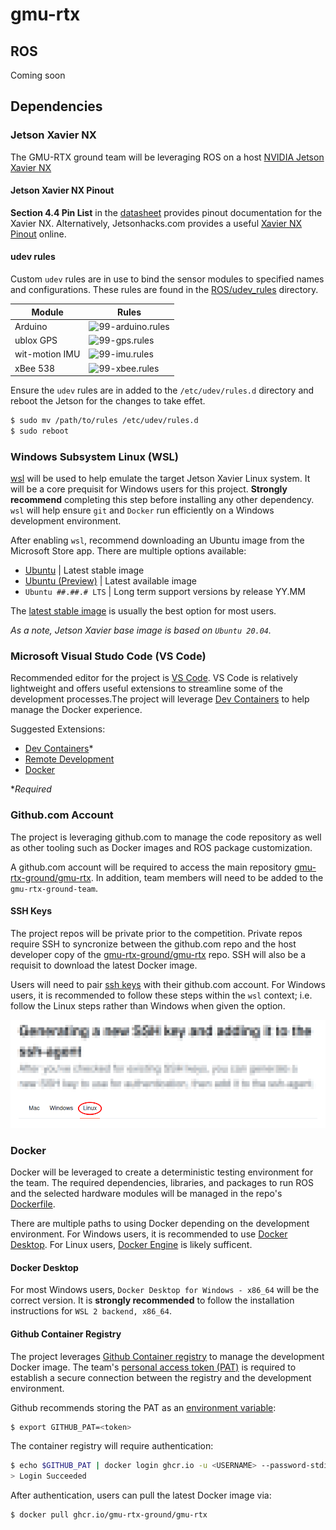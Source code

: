 # gmu-rtx

## ROS

Coming soon

## Dependencies

### Jetson Xavier NX

The GMU-RTX ground team will be leveraging ROS on a host [NVIDIA Jetson Xavier NX](https://www.nvidia.com/en-us/autonomous-machines/embedded-systems/jetson-xavier-series/)

#### Jetson Xavier NX Pinout

**Section 4.4 Pin List** in the [datasheet](docs/nvidia/Jetson-Xavier-NX-Series-Modules-DS-10184-001_v1.9.pdf) provides pinout documentation for the Xavier NX. Alternatively, Jetsonhacks.com provides a useful [Xavier NX Pinout](https://jetsonhacks.com/nvidia-jetson-xavier-nx-gpio-header-pinout/) online.

#### udev rules

Custom `udev` rules are in use to bind the sensor modules to specified names and configurations. These rules are found in the [ROS/udev_rules](/ROS/udev_rules) directory.

| Module | Rules |
| --- | --- |
| Arduino | ![99-arduino.rules](/ROS/udev_rules/99-arduino.rules) |
| ublox GPS | ![99-gps.rules](/ROS/udev_rules/99-gps.rules) |
| wit-motion IMU | ![99-imu.rules](/ROS/udev_rules/99-imu.rules) |
| xBee 538 | ![99-xbee.rules](/ROS/udev_rules/99-xbee.rules) |

Ensure the `udev` rules are in added to the `/etc/udev/rules.d` directory and reboot the Jetson for the changes to take effet.

```sh
$ sudo mv /path/to/rules /etc/udev/rules.d
$ sudo reboot
```

### Windows Subsystem Linux (WSL)

[wsl](https://learn.microsoft.com/en-us/windows/wsl/install) will be used to help emulate the target Jetson Xavier Linux system. It will be a core prequisit for Windows users for this project. **Strongly recommend** completing this step before installing any other dependency. `wsl` will help ensure `git` and `Docker` run efficiently on a Windows development environment.

After enabling `wsl`, recommend downloading an Ubuntu image from the Microsoft Store app. There are multiple options available:

- [Ubuntu](https://apps.microsoft.com/detail/9pdxgncfsczv?hl=en-US&gl=US) | Latest stable image
- [Ubuntu (Preview)](https://apps.microsoft.com/detail/9p7bdvkvnxz6?hl=en-us&gl=US) | Latest available image
- `Ubuntu ##.##.# LTS` | Long term support versions by release YY.MM 

The [latest stable image](https://apps.microsoft.com/detail/9pdxgncfsczv?hl=en-US&gl=US) is usually the best option for most users.

*As a note, Jetson Xavier base image is based on `Ubuntu 20.04`.*

### Microsoft Visual Studo Code (VS Code)

Recommended editor for the project is [VS Code](https://code.visualstudio.com/). VS Code is relatively lightweight and offers useful extensions to streamline some of the development processes.The project will leverage [Dev Containers](https://marketplace.visualstudio.com/items?itemName=ms-vscode-remote.remote-containers) to help manage the Docker experience.

Suggested Extensions:

- [Dev Containers](https://marketplace.visualstudio.com/items?itemName=ms-vscode-remote.remote-containers)*
- [Remote Development](https://marketplace.visualstudio.com/items?itemName=ms-vscode-remote.vscode-remote-extensionpack)
- [Docker](https://marketplace.visualstudio.com/items?itemName=ms-azuretools.vscode-docker)

**Required*

### Github.com Account

The project is leveraging github.com to manage the code repository as well as other tooling such as Docker images and ROS package customization.

A github.com account will be required to access the main repository [gmu-rtx-ground/gmu-rtx](https://github.com/gmu-rtx-ground/gmu-rtx). In addition, team members will need to be added to the `gmu-rtx-ground-team`.

#### SSH Keys

The project repos will be private prior to the competition. Private repos require SSH to syncronize between the github.com repo and the host developer copy of the [gmu-rtx-ground/gmu-rtx](https://github.com/gmu-rtx-ground/gmu-rtx) repo. SSH will also be a requisit to download the latest Docker image.

Users will need to pair [ssh keys](https://docs.github.com/en/authentication/connecting-to-github-with-ssh) with their github.com account. For Windows users, it is recommended to follow these steps within the `wsl` context; i.e. follow the Linux steps rather than Windows when given the option.

![Linux](static/Screenshot_20250210151100.png)

### Docker

Docker will be leveraged to create a deterministic testing environment for the team. The required dependencies, libraries, and packages to run ROS and the selected hardware modules will be managed in the repo's [Dockerfile](.devcontainer/Dockerfile).

There are multiple paths to using Docker depending on the development environment. For Windows users, it is recommended to use [Docker Desktop](https://docs.docker.com/desktop/setup/install/windows-install/). For Linux users, [Docker Engine](https://docs.docker.com/engine/) is likely sufficent.

#### Docker Desktop

For most Windows users, `Docker Desktop for Windows - x86_64` will be the correct version. It is **strongly recommended** to follow the installation instructions for `WSL 2 backend, x86_64`.

#### Github Container Registry

The project leverages [Github Container registry](https://docs.github.com/en/packages/working-with-a-github-packages-registry/working-with-the-container-registry) to manage the development Docker image. The team's [personal access token (PAT)](https://docs.github.com/en/authentication/keeping-your-account-and-data-secure/managing-your-personal-access-tokens) is required to establish a secure connection between the registry and the development environment.

Github recommends storing the PAT as an [environment variable](https://www.geeksforgeeks.org/environment-variables-in-linux-unix/):

```bash
$ export GITHUB_PAT=<token>
```

The container registry will require authentication:

```bash
$ echo $GITHUB_PAT | docker login ghcr.io -u <USERNAME> --password-stdin
> Login Succeeded
```

After authentication, users can pull the latest Docker image via:

```bash
$ docker pull ghcr.io/gmu-rtx-ground/gmu-rtx
```
